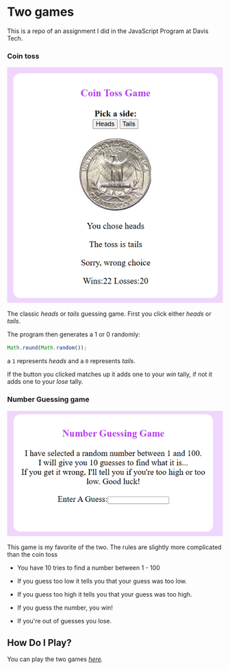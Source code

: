 # Two games

This is a repo of an assignment I did in the JavaScript Program at Davis Tech.


###  **Coin toss**

![coin toss game](/coinTossTab.png)


The classic *heads* or *tails* guessing game.
First you click either *heads* or *tails*.

The program then generates a 1 or 0 randomly:
```JavaScript
Math.round(Math.random());
```
a `1` represents *heads* and a `0` represents *tails*.

If the button you clicked matches up it adds one to your *win* tally, if not it adds one to your *lose* tally.

  

###  **Number Guessing game**

![number guess game](/numberGuessTab.png)

This game is my favorite of the two. The rules are slightly more complicated than the coin toss

- You have 10 tries to find a number between 1 - 100

- If you guess too low it tells you that your guess was too low.

- If you guess too high it tells you that your guess was too high.

- If you guess the number, you win!

- If you're out of guesses you lose.

  
  

## How Do I Play?

You can play the two games *[here](http://lillylafrog.com/Two-Games).*
